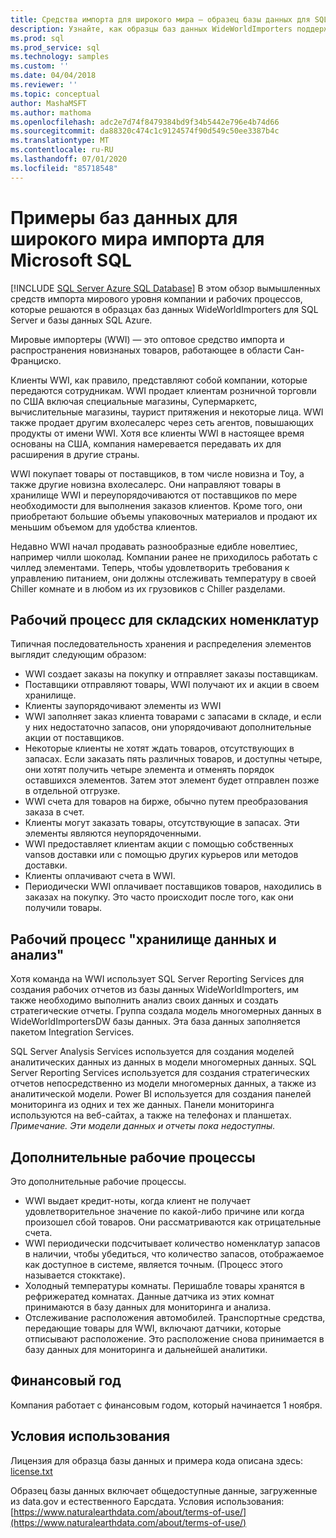 ```yaml
---
title: Средства импорта для широкого мира — образец базы данных для SQL | Документация Майкрософт
description: Узнайте, как образцы баз данных WideWorldImporters поддерживают рабочие процессы вымышленной компании WideWorldImporters.
ms.prod: sql
ms.prod_service: sql
ms.technology: samples
ms.custom: ''
ms.date: 04/04/2018
ms.reviewer: ''
ms.topic: conceptual
author: MashaMSFT
ms.author: mathoma
ms.openlocfilehash: adc2e7d74f8479384bd9f34b5442e796e4b74d66
ms.sourcegitcommit: da88320c474c1c9124574f90d549c50ee3387b4c
ms.translationtype: MT
ms.contentlocale: ru-RU
ms.lasthandoff: 07/01/2020
ms.locfileid: "85718548"
---
```

# <a name="wide-world-importers-sample-databases-for-microsoft-sql"></a>Примеры баз данных для широкого мира импорта для Microsoft SQL
[!INCLUDE [SQL Server Azure SQL Database](../includes/applies-to-version/sql-asdb.md)]
В этом обзор вымышленных средств импорта мирового уровня компании и рабочих процессов, которые решаются в образцах баз данных WideWorldImporters для SQL Server и базы данных SQL Azure.  

Мировые импортеры (WWI) — это оптовое средство импорта и распространения новизнаных товаров, работающее в области Сан-Франциско.

Клиенты WWI, как правило, представляют собой компании, которые передаются сотрудникам. WWI продает клиентам розничной торговли по США включая специальные магазины, Супермаркетс, вычислительные магазины, таурист притяжения и некоторые лица. WWI также продает другим вхолесалерс через сеть агентов, повышающих продукты от имени WWI. Хотя все клиенты WWI в настоящее время основаны на США, компания намеревается передавать их для расширения в другие страны.

WWI покупает товары от поставщиков, в том числе новизна и Toy, а также другие новизна вхолесалерс. Они направляют товары в хранилище WWI и переупорядочиваются от поставщиков по мере необходимости для выполнения заказов клиентов. Кроме того, они приобретают большие объемы упаковочных материалов и продают их меньшим объемом для удобства клиентов.

Недавно WWI начал продавать разнообразные едибле новелтиес, например чилли шоколад.  Компании ранее не приходилось работать с чиллед элементами. Теперь, чтобы удовлетворить требования к управлению питанием, они должны отслеживать температуру в своей Chiller комнате и в любом из их грузовиков с Chiller разделами.

## <a name="workflow-for-warehouse-stock-items"></a>Рабочий процесс для складских номенклатур

Типичная последовательность хранения и распределения элементов выглядит следующим образом:
- WWI создает заказы на покупку и отправляет заказы поставщикам.
- Поставщики отправляют товары, WWI получают их и акции в своем хранилище.
- Клиенты заупорядочивают элементы из WWI
- WWI заполняет заказ клиента товарами с запасами в складе, и если у них недостаточно запасов, они упорядочивают дополнительные акции от поставщиков.
- Некоторые клиенты не хотят ждать товаров, отсутствующих в запасах. Если заказать пять различных товаров, и доступны четыре, они хотят получить четыре элемента и отменять порядок оставшихся элементов. Затем этот элемент будет отправлен позже в отдельной отгрузке.
- WWI счета для товаров на бирже, обычно путем преобразования заказа в счет.
- Клиенты могут заказать товары, отсутствующие в запасах. Эти элементы являются неупорядоченными.
- WWI предоставляет клиентам акции с помощью собственных vansов доставки или с помощью других курьеров или методов доставки.
- Клиенты оплачивают счета в WWI.
- Периодически WWI оплачивает поставщиков товаров, находились в заказах на покупку. Это часто происходит после того, как они получили товары.

## <a name="data-warehouse-and-analysis-workflow"></a>Рабочий процесс "хранилище данных и анализ"

Хотя команда на WWI использует SQL Server Reporting Services для создания рабочих отчетов из базы данных WideWorldImporters, им также необходимо выполнить анализ своих данных и создать стратегические отчеты. Группа создала модель многомерных данных в WideWorldImportersDW базы данных. Эта база данных заполняется пакетом Integration Services.

SQL Server Analysis Services используется для создания моделей аналитических данных из данных в модели многомерных данных. SQL Server Reporting Services используется для создания стратегических отчетов непосредственно из модели многомерных данных, а также из аналитической модели. Power BI используется для создания панелей мониторинга из одних и тех же данных. Панели мониторинга используются на веб-сайтах, а также на телефонах и планшетах. *Примечание. Эти модели данных и отчеты пока недоступны.*

## <a name="additional-workflows"></a>Дополнительные рабочие процессы

Это дополнительные рабочие процессы.
- WWI выдает кредит-ноты, когда клиент не получает удовлетворительное значение по какой-либо причине или когда произошел сбой товаров. Они рассматриваются как отрицательные счета.
- WWI периодически подсчитывает количество номенклатур запасов в наличии, чтобы убедиться, что количество запасов, отображаемое как доступное в системе, является точным. (Процесс этого называется стокктаке).
- Холодный температуры комнаты. Перишабле товары хранятся в рефрижератед комнатах. Данные датчика из этих комнат принимаются в базу данных для мониторинга и анализа.
- Отслеживание расположения автомобилей. Транспортные средства, передающие товары для WWI, включают датчики, которые отписывают расположение. Это расположение снова принимается в базу данных для мониторинга и дальнейшей аналитики.

## <a name="fiscal-year"></a>Финансовый год

Компания работает с финансовым годом, который начинается 1 ноября.

## <a name="terms-of-use"></a>Условия использования

Лицензия для образца базы данных и примера кода описана здесь: [license.txt](https://github.com/Microsoft/sql-server-samples/blob/master/license.txt)

Образец базы данных включает общедоступные данные, загруженные из data.gov и естественного Еарсдата. Условия использования:[https://www.naturalearthdata.com/about/terms-of-use/](https://www.naturalearthdata.com/about/terms-of-use/)
